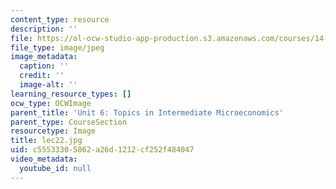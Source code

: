 ```yaml
---
content_type: resource
description: ''
file: https://ol-ocw-studio-app-production.s3.amazonaws.com/courses/14-01sc-principles-of-microeconomics-fall-2011/c55533305862a26d1212cf252f484047_lec22.jpg
file_type: image/jpeg
image_metadata:
  caption: ''
  credit: ''
  image-alt: ''
learning_resource_types: []
ocw_type: OCWImage
parent_title: 'Unit 6: Topics in Intermediate Microeconomics'
parent_type: CourseSection
resourcetype: Image
title: lec22.jpg
uid: c5553330-5862-a26d-1212-cf252f484047
video_metadata:
  youtube_id: null
---
```

